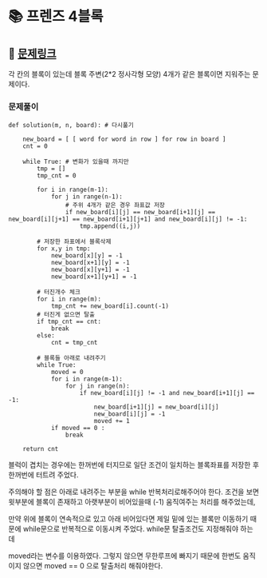 
# 📚 프렌즈 4블록

## 📌 [문제링크](https://school.programmers.co.kr/learn/courses/30/lessons/17679)

각 칸의 블록이 있는데 블록 주변(2*2 정사각형 모양) 4개가 같은 블록이면 지워주는 문제이다.


### 문제풀이
```
def solution(m, n, board): # 다시풀기
    
    new_board = [ [ word for word in row ] for row in board ]
    cnt = 0

    while True: # 변화가 있을때 까지만
        tmp = []
        tmp_cnt = 0
        
        for i in range(m-1):
            for j in range(n-1):
                # 주위 4개가 같은 경우 좌표값 저장
                if new_board[i][j] == new_board[i+1][j] == new_board[i][j+1] == new_board[i+1][j+1] and new_board[i][j] != -1:
                    tmp.append((i,j))
    
        # 저장한 좌표에서 블록삭제
        for x,y in tmp:
            new_board[x][y] = -1
            new_board[x+1][y] = -1
            new_board[x][y+1] = -1
            new_board[x+1][y+1] = -1
        
        # 터진개수 체크
        for i in range(m):
            tmp_cnt += new_board[i].count(-1)
        # 터진게 없으면 탈출
        if tmp_cnt == cnt:
            break
        else:
            cnt = tmp_cnt
        
        # 블록들 아래로 내려주기
        while True:
            moved = 0
            for i in range(m-1):
                for j in range(n):
                    if new_board[i][j] != -1 and new_board[i+1][j] == -1:
                        new_board[i+1][j] = new_board[i][j]
                        new_board[i][j] = -1
                        moved += 1
            if moved == 0 :
                break
            
    return cnt
```

블럭이 겹치는 경우에는 한꺼번에 터지므로 일단 조건이 일치하는 블록좌표를 저장한 후 한꺼번에 터트려 주었다.

주의해야 할 점은 아래로 내려주는 부분을 while 반복처리로해주어야 한다. 조건을 보면 윗부분에 블록이 존재하고 아랫부분이 비어있을때 (-1) 움직여주는 처리를 해주었는데,

만약 위에 블록이 연속적으로 있고 아래 비어있다면 제일 밑에 있는 블록만 이동하기 때문에 while문으로 반복적으로 이동시켜 주었다. while문 탈출조건도 지정해줘야 하는데

moved라는 변수를 이용하였다. 그렇지 않으면 무한루프에 빠지기 때문에 한번도 움직이지 않으면 moved == 0 으로 탈출처리 해줘야한다.

